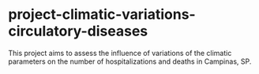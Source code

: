 # project-climatic-variations-circulatory-diseases
This project aims to assess the influence of variations of the climatic parameters on the number of hospitalizations and deaths in Campinas, SP.
